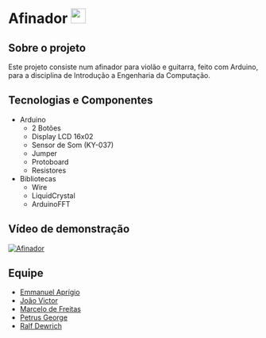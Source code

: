 # Afinador <img width="30" src="https://cdn.iconscout.com/icon/free/png-256/arduino-1-226076.png"/>

## Sobre o projeto
Este projeto consiste num afinador para violão e guitarra, feito com Arduino, para a disciplina de Introdução a Engenharia da Computação.
          
## Tecnologias e Componentes
- Arduino
    - 2 Botões
    - Display LCD 16x02
    - Sensor de Som (KY-037)
    - Jumper
    - Protoboard
    - Resistores
- Bibliotecas
    - Wire
    - LiquidCrystal
    - ArduinoFFT

## Vídeo de demonstração

[![Afinador](https://i9.ytimg.com/vi_webp/-lJMRxDvjMQ/mq2.webp?sqp=CMCovZwG-oaymwEmCMACELQB8quKqQMa8AEB-AH-BIAC4AKKAgwIABABGE0gUShlMA8=&rs=AOn4CLC3_Ecr0C0cWWzVu6qjiqwGZitbBg)](https://www.youtube.com/watch?v=-lJMRxDvjMQ&ab_channel=RalfDewrichFerreira "Everything Is AWESOME")

## Equipe

- [Emmanuel Aprígio](https://github.com/emmano2997 "Emmanuel Aprígio")
- [João Victor](https://github.com/JoaoVictor-freire "João Victor")
- [Marcelo de Freitas](https://github.com/mxxxrc "Marcelo de Freitas")
- [Petrus George](https://github.com/PetrusGeorge "Petrus George")
- [Ralf Dewrich](https://github.com/ralfferreira "Ralf Dewrich")
